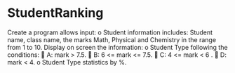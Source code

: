# StudentRanking
Create a program allows input:
o	Student information includes: Student name, class name, the marks Math, Physical and Chemistry in the range from 1 to 10.
 Display on screen the information:
o	Student Type following the conditions: 
	A: mark > 7.5.
	B: 6 <= mark <= 7.5.
	C: 4 <= mark < 6 .
	D: mark < 4.
o	Student Type statistics by %.

